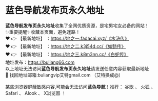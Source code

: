 # 蓝色导航发布页永久地址<br>
**蓝色导航发布页永久地址**收集了全网优质资源，是宅男宅女必备的网站！<br>
✨重要提醒✨收藏本页面，避免迷路！<br>
❤️ 👉 【最新地址】 ：https://地之一.fadacai.xyz/《水浒传》<br>
❤️ 👉 【最新地址】 ：https://地之二.k3j54d.cc/《如懿传》<br>
❤️ 👉 【最新地址】 ：https://地之三.k8m3nn.cc/《白蛇传》<br>
地址发布：https://buliang66.com<br>
以上地址无法访问**蓝色导航发布页永久地址**请发送任意内容获取最新地址<br>
📧 找回地址邮箱:buliangvip艾特gmail.com （艾特换成@）<br><br>
某些浏览器屏蔽敏感内容,可能会无法访问**蓝色导航**！推荐： 谷歌 、 火狐 、 Safari 、 Alook 、 X浏览器 ！<br>

